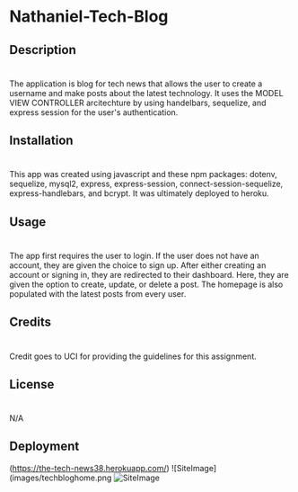 # Nathaniel-Tech-Blog
## Description
#
The application is blog for tech news that allows the user to create a username and make posts about the latest technology. It uses the MODEL VIEW CONTROLLER arcitechture by using handelbars, sequelize, and express session for the user's authentication.

## Installation 
#
This app was created using javascript and these npm packages: dotenv, sequelize, mysql2, express, express-session, connect-session-sequelize, express-handlebars, and bcrypt. It was ultimately deployed to heroku. 
## Usage
#
The app first requires the user to login. If the user does not have an account, they are given the choice to sign up. After either creating an account or signing in, they are redirected to their dashboard. Here, they are given the option to create, update, or delete a post. The homepage is also populated with the latest posts from every user. 

## Credits
#
Credit goes to UCI for providing the guidelines for this assignment. 

## License
#
N/A
## Deployment 
(https://the-tech-news38.herokuapp.com/)
![SiteImage](images/techbloghome.png
![SiteImage](images/ORM_Pic2.png)
